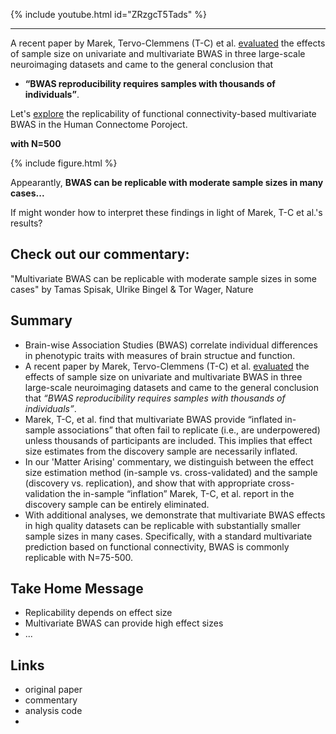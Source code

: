 
{% include youtube.html id="ZRzgcT5Tads" %}

-----------------

A recent paper by Marek, Tervo-Clemmens (T-C) et al. [evaluated](https://doi.org/10.1038/s41586-022-04492-9) the effects of sample size on univariate and multivariate BWAS in three large-scale neuroimaging datasets and came to the general conclusion that 

- **“BWAS reproducibility requires samples with thousands of individuals”**. 

Let's [explore](https://github.com/spisakt/BWAS_comment/blob/master/multivariate_BWAS_replicability_analysis_FC_extensive.ipynb) the replicability of functional connectivity-based multivariate BWAS in the Human Connectome Poroject.

**with N=500**
 
{% include figure.html %}    

Appearantly, **BWAS can be replicable with moderate sample sizes in many cases...**

If might wonder how to interpret these findings in light of Marek, T-C et al.'s results?

## Check out our commentary: 

"Multivariate BWAS can be replicable with moderate sample sizes in some cases"
by Tamas Spisak, Ulrike Bingel & Tor Wager, Nature


## <a name="summary"></a> Summary

- Brain-wise Association Studies (BWAS) correlate individual differences in phenotypic traits with measures of brain structue and function.
- A recent paper by Marek, Tervo-Clemmens (T-C) et al. [evaluated](https://doi.org/10.1038/s41586-022-04492-9) the effects of sample size on univariate and multivariate BWAS in three large-scale neuroimaging datasets and came to the general conclusion that *“BWAS reproducibility requires samples with thousands of individuals”*. 
- Marek, T-C, et al. find that multivariate BWAS provide “inflated in-sample associations” that often fail to replicate (i.e., are underpowered) unless thousands of participants are included. This implies that effect size estimates from the discovery sample are necessarily inflated.
- In our 'Matter Arising' commentary, we distinguish between the effect size estimation method (in-sample vs. cross-validated) and the sample (discovery vs. replication), and show that with appropriate cross-validation the in-sample “inflation” Marek, T-C, et al. report in the discovery sample can be entirely eliminated. 
- With additional analyses, we demonstrate that multivariate BWAS effects in high quality datasets can be replicable with substantially smaller sample sizes in many cases. Specifically, with a standard multivariate prediction based on functional connectivity, BWAS is commonly replicable with N=75-500.

## Take Home Message
- Replicability depends on effect size
- Multivariate BWAS can provide high effect sizes
- ...

## <a name="links"></a> Links
- original paper
- commentary
- analysis code
- 

